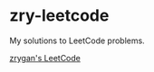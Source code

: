 # zry-leetcode

My solutions to LeetCode problems.

[zrygan's LeetCode](https://leetcode.com/u/zrygan/)
